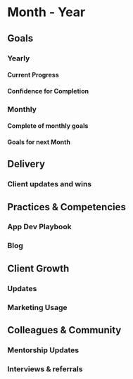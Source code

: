# Month - Year

## Goals

### Yearly

#### Current Progress

#### Confidence for Completion

### Monthly

#### Complete of monthly goals

#### Goals for next Month

## Delivery

### Client updates and wins

## Practices & Competencies

### App Dev Playbook

### Blog

## Client Growth

### Updates

### Marketing Usage

## Colleagues & Community

### Mentorship Updates

### Interviews & referrals
